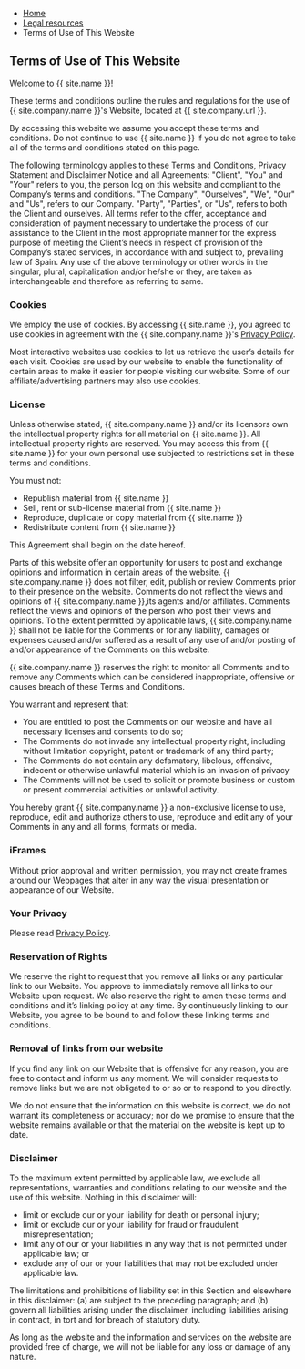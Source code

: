 <ul class="breadcrumb">
    <li><a href="">Home</a></li>
    <li><a href="legal">Legal resources</a></li>
    <li>Terms of Use of This Website</li>
</ul>

## Terms of Use of This Website

Welcome to {{ site.name }}!

These terms and conditions outline the rules and regulations for the use of {{ site.company.name }}'s Website, located at {{ site.company.url }}.

By accessing this website we assume you accept these terms and conditions. Do not continue to use {{ site.name }} if you do not agree to take all of the terms and conditions stated on this page.

The following terminology applies to these Terms and Conditions, Privacy Statement and Disclaimer Notice and all Agreements: "Client", "You" and "Your" refers to you, the person log on this website and compliant to the Company’s terms and conditions. "The Company", "Ourselves", "We", "Our" and "Us", refers to our Company. "Party", "Parties", or "Us", refers to both the Client and ourselves. All terms refer to the offer, acceptance and consideration of payment necessary to undertake the process of our assistance to the Client in the most appropriate manner for the express purpose of meeting the Client’s needs in respect of provision of the Company’s stated services, in accordance with and subject to, prevailing law of Spain. Any use of the above terminology or other words in the singular, plural, capitalization and/or he/she or they, are taken as interchangeable and therefore as referring to same.

### Cookies

We employ the use of cookies. By accessing {{ site.name }}, you agreed to use cookies in agreement with the {{ site.company.name }}'s [Privacy Policy](privacy).

Most interactive websites use cookies to let us retrieve the user’s details for each visit. Cookies are used by our website to enable the functionality of certain areas to make it easier for people visiting our website. Some of our affiliate/advertising partners may also use cookies.

### License

Unless otherwise stated, {{ site.company.name }} and/or its licensors own the intellectual property rights for all material on {{ site.name }}. All intellectual property rights are reserved. You may access this from {{ site.name }} for your own personal use subjected to restrictions set in these terms and conditions.

You must not:

* Republish material from {{ site.name }}
* Sell, rent or sub-license material from {{ site.name }}
* Reproduce, duplicate or copy material from {{ site.name }}
* Redistribute content from {{ site.name }}

This Agreement shall begin on the date hereof.

Parts of this website offer an opportunity for users to post and exchange opinions and information in certain areas of the website. {{ site.company.name }} does not filter, edit, publish or review Comments prior to their presence on the website. Comments do not reflect the views and opinions of {{ site.company.name }},its agents and/or affiliates. Comments reflect the views and opinions of the person who post their views and opinions. To the extent permitted by applicable laws, {{ site.company.name }} shall not be liable for the Comments or for any liability, damages or expenses caused and/or suffered as a result of any use of and/or posting of and/or appearance of the Comments on this website.

{{ site.company.name }} reserves the right to monitor all Comments and to remove any Comments which can be considered inappropriate, offensive or causes breach of these Terms and Conditions.

You warrant and represent that:

* You are entitled to post the Comments on our website and have all necessary licenses and consents to do so;
* The Comments do not invade any intellectual property right, including without limitation copyright, patent or trademark of any third party;
* The Comments do not contain any defamatory, libelous, offensive, indecent or otherwise unlawful material which is an invasion of privacy
* The Comments will not be used to solicit or promote business or custom or present commercial activities or unlawful activity.

You hereby grant {{ site.company.name }} a non-exclusive license to use, reproduce, edit and authorize others to use, reproduce and edit any of your Comments in any and all forms, formats or media.

### iFrames

Without prior approval and written permission, you may not create frames around our Webpages that alter in any way the visual presentation or appearance of our Website.

### Your Privacy

Please read [Privacy Policy](privacy).

### Reservation of Rights

We reserve the right to request that you remove all links or any particular link to our Website. You approve to immediately remove all links to our Website upon request. We also reserve the right to amen these terms and conditions and it’s linking policy at any time. By continuously linking to our Website, you agree to be bound to and follow these linking terms and conditions.

### Removal of links from our website

If you find any link on our Website that is offensive for any reason, you are free to contact and inform us any moment. We will consider requests to remove links but we are not obligated to or so or to respond to you directly.

We do not ensure that the information on this website is correct, we do not warrant its completeness or accuracy; nor do we promise to ensure that the website remains available or that the material on the website is kept up to date.

### Disclaimer

To the maximum extent permitted by applicable law, we exclude all representations, warranties and conditions relating to our website and the use of this website. Nothing in this disclaimer will:

* limit or exclude our or your liability for death or personal injury;
* limit or exclude our or your liability for fraud or fraudulent misrepresentation;
* limit any of our or your liabilities in any way that is not permitted under applicable law; or
* exclude any of our or your liabilities that may not be excluded under applicable law.

The limitations and prohibitions of liability set in this Section and elsewhere in this disclaimer: (a) are subject to the preceding paragraph; and (b) govern all liabilities arising under the disclaimer, including liabilities arising in contract, in tort and for breach of statutory duty.

As long as the website and the information and services on the website are provided free of charge, we will not be liable for any loss or damage of any nature.